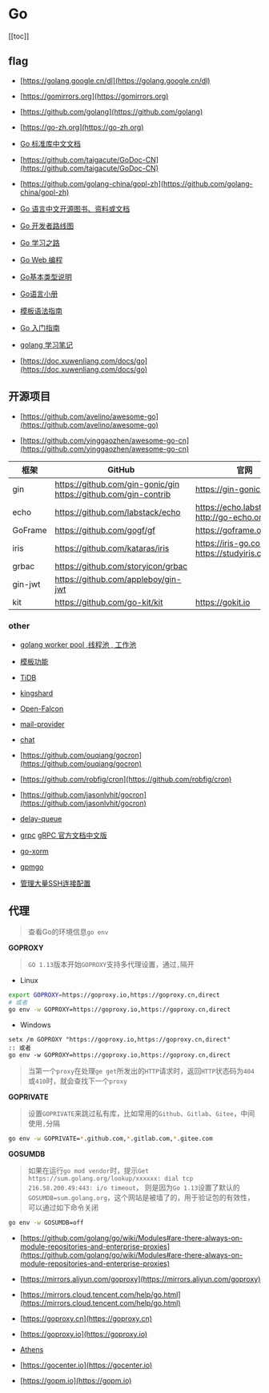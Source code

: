 # Go


[[toc]]




## flag

* [https://golang.google.cn/dl](https://golang.google.cn/dl)

* [https://gomirrors.org](https://gomirrors.org)

* [https://github.com/golang](https://github.com/golang)

* [https://go-zh.org](https://go-zh.org)

* [Go 标准库中文文档](https://github.com/huangz1990/cngolib.com)

* [https://github.com/taigacute/GoDoc-CN](https://github.com/taigacute/GoDoc-CN)

* [https://github.com/golang-china/gopl-zh](https://github.com/golang-china/gopl-zh)

* [Go 语言中文开源图书、资料或文档](https://books.studygolang.com)

* [Go 开发者路线图](https://github.com/Quorafind/golang-developer-roadmap-cn)

* [Go 学习之路](https://github.com/developer-learning/learning-golang)

* [Go Web 编程](https://github.com/astaxie/build-web-application-with-golang)

* [Go基本类型说明](https://golangbot.com/types)

* [Go语言小册](https://golang.fasionchan.com/zh_CN/latest/index.html)

* [模板语法指南](https://www.kancloud.cn/hello123/beego/126115)

* [Go 入门指南](https://github.com/unknwon/the-way-to-go_ZH_CN)

* [golang 学习笔记](https://sushengbuhuo.github.io/2019/03/18/golang-%E5%AD%A6%E4%B9%A0%E7%AC%94%E8%AE%B0)

* [https://doc.xuwenliang.com/docs/go](https://doc.xuwenliang.com/docs/go)


## 开源项目

* [https://github.com/avelino/awesome-go](https://github.com/avelino/awesome-go)

* [https://github.com/yinggaozhen/awesome-go-cn](https://github.com/yinggaozhen/awesome-go-cn)


| 框架    	| GitHub                                                         	| 官网                                        	|
|---------	|----------------------------------------------------------------	|---------------------------------------------	|
| gin     	| https://github.com/gin-gonic/gin <br/> https://github.com/gin-contrib 	| https://gin-gonic.com                       	|
| echo    	| https://github.com/labstack/echo                               	| https://echo.labstack.com <br/> http://go-echo.org 	|
| GoFrame 	| https://github.com/gogf/gf                                     	| https://goframe.org                        	|
| iris    	| https://github.com/kataras/iris                                	| https://iris-go.com <br/> https://studyiris.com   	|
| grbac   	| https://github.com/storyicon/grbac                             	|                                             	|
| gin-jwt 	| https://github.com/appleboy/gin-jwt                            	|                                             	|
| kit     	| https://github.com/go-kit/kit                                  	| https://gokit.io                           	|




### other

* [golang worker pool ,线程池 , 工作池](https://github.com/xxjwxc/gowp)

* [模板功能](https://github.com/Masterminds/sprig)

* [TiDB](https://pingcap.com/docs-cn)

* [kingshard](https://github.com/flike/kingshard/blob/master/README_ZH.md)

* [Open-Falcon](https://github.com/open-falcon)

* [mail-provider](https://github.com/open-falcon/mail-provider)

* [chat](https://github.com/Yanjunhui/chat)

* [https://github.com/ouqiang/gocron](https://github.com/ouqiang/gocron)

* [https://github.com/robfig/cron](https://github.com/robfig/cron)

* [https://github.com/jasonlvhit/gocron](https://github.com/jasonlvhit/gocron)

* [delay-queue](https://github.com/ouqiang/delay-queue)

* [grpc](https://github.com/grpc) [gRPC 官方文档中文版](http://doc.oschina.net/grpc?t=56831)

* [go-xorm](https://github.com/go-xorm)

* [gpmgo](https://github.com/gpmgo)

* [管理大量SSH连接配置](https://github.com/libragen/felix)



## 代理

> 查看Go的环境信息`go env`

**GOPROXY**

> `GO 1.13`版本开始`GOPROXY`支持多代理设置，通过`,`隔开

- Linux

```bash
export GOPROXY=https://goproxy.io,https://goproxy.cn,direct
# 或者
go env -w GOPROXY=https://goproxy.io,https://goproxy.cn,direct
```

- Windows

```batch
setx /m GOPROXY "https://goproxy.io,https://goproxy.cn,direct"
:: 或者
go env -w GOPROXY=https://goproxy.io,https://goproxy.cn,direct
```

> 当第一个`proxy`在处理`ge get`所发出的`HTTP`请求时，返回`HTTP`状态码为`404`或`410`时，就会查找下一个`proxy`


**GOPRIVATE**

> 设置`GOPRIVATE`来跳过私有库，比如常用的`Github`、`Gitlab`、`Gitee`，中间使用`,`分隔

```bash
go env -w GOPRIVATE=*.github.com,*.gitlab.com,*.gitee.com
```


**GOSUMDB**

> 如果在运行`go mod vendor`时，提示`Get https://sum.golang.org/lookup/xxxxxx: dial tcp 216.58.200.49:443: i/o timeout`，
> 则是因为`Go 1.13`设置了默认的`GOSUMDB=sum.golang.org`，这个网站是被墙了的，用于验证包的有效性，可以通过如下命令关闭

```bash
go env -w GOSUMDB=off
```

* [https://github.com/golang/go/wiki/Modules#are-there-always-on-module-repositories-and-enterprise-proxies](https://github.com/golang/go/wiki/Modules#are-there-always-on-module-repositories-and-enterprise-proxies)


* [https://mirrors.aliyun.com/goproxy](https://mirrors.aliyun.com/goproxy)

* [https://mirrors.cloud.tencent.com/help/go.html](https://mirrors.cloud.tencent.com/help/go.html)

* [https://goproxy.cn](https://goproxy.cn)

* [https://goproxy.io](https://goproxy.io)

* [Athens](https://docs.gomods.io/zh)

* [https://gocenter.io](https://gocenter.io)

* [https://gopm.io](https://gopm.io)

